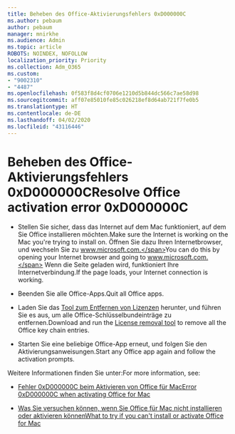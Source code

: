 ```yaml
---
title: Beheben des Office-Aktivierungsfehlers 0xD000000C
ms.author: pebaum
author: pebaum
manager: mnirkhe
ms.audience: Admin
ms.topic: article
ROBOTS: NOINDEX, NOFOLLOW
localization_priority: Priority
ms.collection: Adm_O365
ms.custom:
- "9002310"
- "4487"
ms.openlocfilehash: 0f583f8d4cf0706e1210d5b844dc566c7ae58d98
ms.sourcegitcommit: aff07e85010fe85c026218ef8d64ab721f7fe0b5
ms.translationtype: HT
ms.contentlocale: de-DE
ms.lasthandoff: 04/02/2020
ms.locfileid: "43116446"
---
```

# <a name="resolve-office-activation-error-0xd000000c"></a><span data-ttu-id="de11d-102">Beheben des Office-Aktivierungsfehlers 0xD000000C</span><span class="sxs-lookup"><span data-stu-id="de11d-102">Resolve Office activation error 0xD000000C</span></span>

- <span data-ttu-id="de11d-103">Stellen Sie sicher, dass das Internet auf dem Mac funktioniert, auf dem Sie Office installieren möchten.</span><span class="sxs-lookup"><span data-stu-id="de11d-103">Make sure the Internet is working on the Mac you're trying to install on.</span></span> <span data-ttu-id="de11d-104">Öffnen Sie dazu Ihren Internetbrowser, und wechseln Sie zu www.microsoft.com.</span><span class="sxs-lookup"><span data-stu-id="de11d-104">You can do this by opening your Internet browser and going to www.microsoft.com.</span></span> <span data-ttu-id="de11d-105">Wenn die Seite geladen wird, funktioniert Ihre Internetverbindung.</span><span class="sxs-lookup"><span data-stu-id="de11d-105">If the page loads, your Internet connection is working.</span></span>

- <span data-ttu-id="de11d-106">Beenden Sie alle Office-Apps.</span><span class="sxs-lookup"><span data-stu-id="de11d-106">Quit all Office apps.</span></span>

- <span data-ttu-id="de11d-107">Laden Sie das [Tool zum Entfernen von Lizenzen](https://go.microsoft.com/fwlink/?linkid=849815) herunter, und führen Sie es aus, um alle Office-Schlüsselbundeinträge zu entfernen.</span><span class="sxs-lookup"><span data-stu-id="de11d-107">Download and run the [License removal tool](https://go.microsoft.com/fwlink/?linkid=849815) to remove all the Office key chain entries.</span></span>

- <span data-ttu-id="de11d-108">Starten Sie eine beliebige Office-App erneut, und folgen Sie den Aktivierungsanweisungen.</span><span class="sxs-lookup"><span data-stu-id="de11d-108">Start any Office app again and follow the activation prompts.</span></span>

<span data-ttu-id="de11d-109">Weitere Informationen finden Sie unter:</span><span class="sxs-lookup"><span data-stu-id="de11d-109">For more information, see:</span></span>

- [<span data-ttu-id="de11d-110">Fehler 0xD000000C beim Aktivieren von Office für Mac</span><span class="sxs-lookup"><span data-stu-id="de11d-110">Error 0xD000000C when activating Office for Mac</span></span>](https://support.office.com/article/error-0xd000000c-when-activating-office-for-mac-da865931-4658-4829-ba2d-8133390c6d25)

- [<span data-ttu-id="de11d-111">Was Sie versuchen können, wenn Sie Office für Mac nicht installieren oder aktivieren können</span><span class="sxs-lookup"><span data-stu-id="de11d-111">What to try if you can't install or activate Office for Mac</span></span>](https://support.office.com/article/what-to-try-if-you-can-t-install-or-activate-office-for-mac-5efba2b4-b1e6-4e5f-bf3c-6ab945d03dea)
